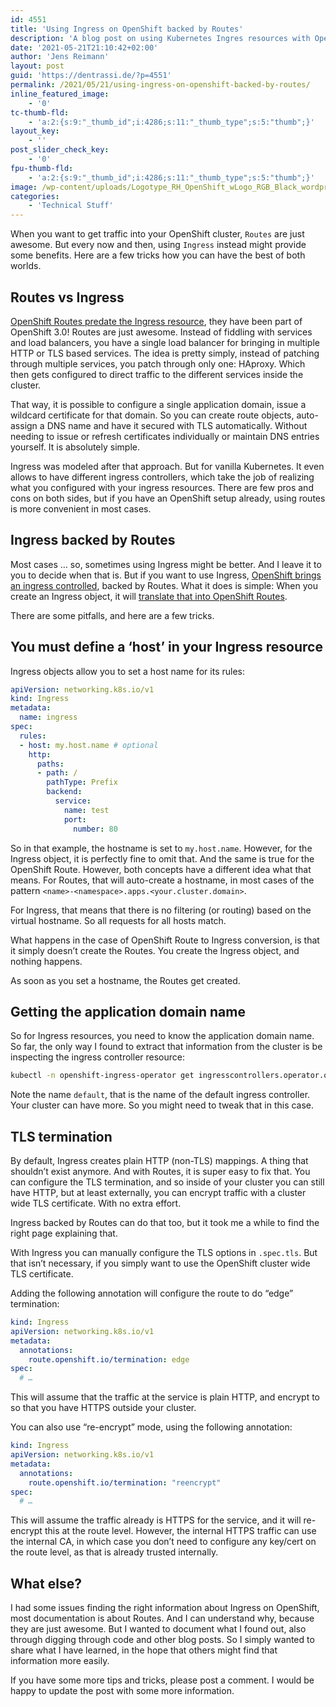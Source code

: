 ```yaml
---
id: 4551
title: 'Using Ingress on OpenShift backed by Routes'
description: 'A blog post on using Kubernetes Ingres resources with OpenShift Routes'
date: '2021-05-21T21:10:42+02:00'
author: 'Jens Reimann'
layout: post
guid: 'https://dentrassi.de/?p=4551'
permalink: /2021/05/21/using-ingress-on-openshift-backed-by-routes/
inline_featured_image:
    - '0'
tc-thumb-fld:
    - 'a:2:{s:9:"_thumb_id";i:4286;s:11:"_thumb_type";s:5:"thumb";}'
layout_key:
    - ''
post_slider_check_key:
    - '0'
fpu-thumb-fld:
    - 'a:2:{s:9:"_thumb_id";i:4286;s:11:"_thumb_type";s:5:"thumb";}'
image: /wp-content/uploads/Logotype_RH_OpenShift_wLogo_RGB_Black_wordpress.png
categories:
    - 'Technical Stuff'
---
```


When you want to get traffic into your OpenShift cluster, `Routes` are just awesome. But every now and then, using `Ingress` instead might provide some benefits. Here are a few tricks how you can have the best of both worlds.

<!-- more -->

## Routes vs Ingress

[OpenShift Routes predate the Ingress resource](https://www.openshift.com/blog/kubernetes-ingress-vs-openshift-route), they have been part of OpenShift 3.0! Routes are just awesome. Instead of fiddling with services and load balancers, you have a single load balancer for bringing in multiple HTTP or TLS based services. The idea is pretty simply, instead of patching through multiple services, you patch through only one: HAproxy. Which then gets configured to direct traffic to the different services inside the cluster.

That way, it is possible to configure a single application domain, issue a wildcard certificate for that domain. So you can create route objects, auto-assign a DNS name and have it secured with TLS automatically. Without needing to issue or refresh certificates individually or maintain DNS entries yourself. It is absolutely simple.

Ingress was modeled after that approach. But for vanilla Kubernetes. It even allows to have different ingress controllers, which take the job of realizing what you configured with your ingress resources. There are few pros and cons on both sides, but if you have an OpenShift setup already, using routes is more convenient in most cases.

## Ingress backed by Routes

Most cases … so, sometimes using Ingress might be better. And I leave it to you to decide when that is. But if you want to use Ingress, [OpenShift brings an ingress controlled](https://docs.openshift.com/container-platform/4.7/networking/ingress-operator.html), backed by Routes. What it does is simple: When you create an Ingress object, it will [translate that into OpenShift Routes](https://docs.openshift.com/container-platform/4.7/networking/routes/route-configuration.html#nw-ingress-creating-a-route-via-an-ingress_route-configuration).

There are some pitfalls, and here are a few tricks.

## You must define a ‘host’ in your Ingress resource

Ingress objects allow you to set a host name for its rules:

```yaml
apiVersion: networking.k8s.io/v1
kind: Ingress
metadata:
  name: ingress
spec:
  rules:
  - host: my.host.name # optional
    http:
      paths:
      - path: /
        pathType: Prefix
        backend:
          service:
            name: test
            port:
              number: 80
```

So in that example, the hostname is set to `my.host.name`. However, for the Ingress object, it is perfectly fine to omit that. And the same is true for the OpenShift Route. However, both concepts have a different idea what that means. For Routes, that will auto-create a hostname, in most cases of the pattern `<name>-<namespace>.apps.<your.cluster.domain>`.

For Ingress, that means that there is no filtering (or routing) based on the virtual hostname. So all requests for all hosts match.

What happens in the case of OpenShift Route to Ingress conversion, is that it simply doesn’t create the Routes. You create the Ingress object, and nothing happens.

As soon as you set a hostname, the Routes get created.

## Getting the application domain name

So for Ingress resources, you need to know the application domain name. So far, the only way I found to extract that information from the cluster is be inspecting the ingress controller resource:

```bash
kubectl -n openshift-ingress-operator get ingresscontrollers.operator.openshift.io default -o jsonpath='{.status.domain}'
```

Note the name `default`, that is the name of the default ingress controller. Your cluster can have more. So you might need to tweak that in this case.

## TLS termination

By default, Ingress creates plain HTTP (non-TLS) mappings. A thing that shouldn’t exist anymore. And with Routes, it is super easy to fix that. You can configure the TLS termination, and so inside of your cluster you can still have HTTP, but at least externally, you can encrypt traffic with a cluster wide TLS certificate. With no extra effort.

Ingress backed by Routes can do that too, but it took me a while to find the right page explaining that.

With Ingress you can manually configure the TLS options in `.spec.tls`. But that isn’t necessary, if you simply want to use the OpenShift cluster wide TLS certificate.

Adding the following annotation will configure the route to do “edge” termination:

```yaml
kind: Ingress
apiVersion: networking.k8s.io/v1
metadata:
  annotations:
    route.openshift.io/termination: edge
spec:
  # …
```

This will assume that the traffic at the service is plain HTTP, and encrypt to so that you have HTTPS outside your cluster.

You can also use “re-encrypt” mode, using the following annotation:

```yaml
kind: Ingress
apiVersion: networking.k8s.io/v1
metadata:
  annotations:
    route.openshift.io/termination: "reencrypt" 
spec:
  # …
```

This will assume the traffic already is HTTPS for the service, and it will re-encrypt this at the route level. However, the internal HTTPS traffic can use the internal CA, in which case you don’t need to configure any key/cert on the route level, as that is already trusted internally.

## What else?

I had some issues finding the right information about Ingress on OpenShift, most documentation is about Routes. And I can understand why, because they are just awesome. But I wanted to document what I found out, also through digging through code and other blog posts. So I simply wanted to share what I have learned, in the hope that others might find that information more easily.

If you have some more tips and tricks, please post a comment. I would be happy to update the post with some more information.
